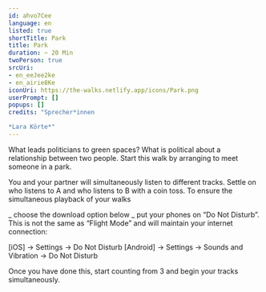 ```yaml
---
id: ahvo7Cee
language: en
listed: true
shortTitle: Park
title: Park
duration: ~ 20 Min
twoPerson: true
srcUri:
- en_eeJee2ke
- en_airie8Ke
iconUri: https://the-walks.netlify.app/icons/Park.png
userPrompt: []
popups: []
credits: "Sprecher*innen

*Lara Körte*"
---
```

What leads politicians to green spaces? What is political about a relationship between two people. Start this walk by arranging to meet someone in a park.


You and your partner will simultaneously listen to different tracks. Settle on who listens to A and who listens to B with a coin toss. To ensure the simultaneous playback of your walks


_ choose the download option below
_ put your phones on “Do Not Disturb”. This is not the same as “Flight Mode” and will maintain your internet connection:


[iOS] → Settings → Do Not Disturb
[Android] → Settings → Sounds and Vibration → Do Not Disturb


Once you have done this, start counting from 3 and begin your tracks simultaneously.
